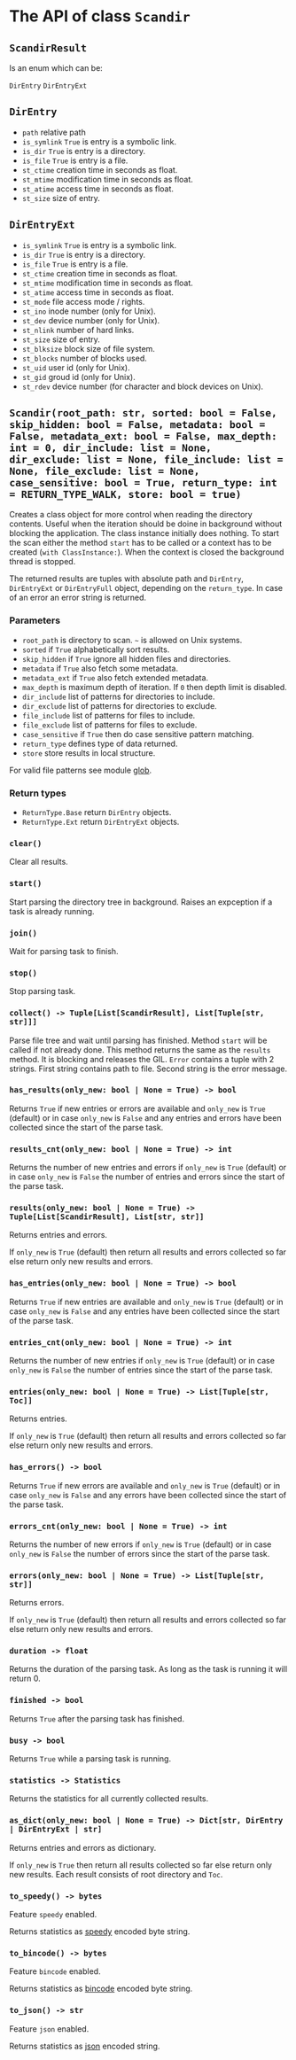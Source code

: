 # The API of class ``Scandir``

## ``ScandirResult``

Is an enum which can be:

``DirEntry``
``DirEntryExt``

## ``DirEntry``

- ``path`` relative path
- ``is_symlink`` ``True`` is entry is a symbolic link.
- ``is_dir`` ``True`` is entry is a directory.
- ``is_file`` ``True`` is entry is a file.
- ``st_ctime`` creation time in seconds as float.
- ``st_mtime`` modification time in seconds as float.
- ``st_atime`` access time in seconds as float.
- ``st_size`` size of entry.

## ``DirEntryExt``

- ``is_symlink`` ``True`` is entry is a symbolic link.
- ``is_dir`` ``True`` is entry is a directory.
- ``is_file`` ``True`` is entry is a file.
- ``st_ctime`` creation time in seconds as float.
- ``st_mtime`` modification time in seconds as float.
- ``st_atime`` access time in seconds as float.
- ``st_mode`` file access mode / rights.
- ``st_ino`` inode number (only for Unix).
- ``st_dev`` device number (only for Unix).
- ``st_nlink`` number of hard links.
- ``st_size`` size of entry.
- ``st_blksize`` block size of file system.
- ``st_blocks`` number of blocks used.
- ``st_uid`` user id (only for Unix).
- ``st_gid`` groud id (only for Unix).
- ``st_rdev`` device number (for character and block devices on Unix).

## ``Scandir(root_path: str, sorted: bool = False, skip_hidden: bool = False, metadata: bool = False, metadata_ext: bool = False, max_depth: int = 0, dir_include: list = None, dir_exclude: list = None, file_include: list = None, file_exclude: list = None, case_sensitive: bool = True, return_type: int = RETURN_TYPE_WALK, store: bool = true)``

Creates a class object for more control when reading the directory contents. Useful when the iteration should be doine in background without blocking the application. The class instance initially does nothing. To start the scan either the method ``start`` has to be called or a context has to be created (``with ClassInstance:``). When the context is closed the background thread is stopped.

The returned results are tuples with absolute path and `DirEntry`, `DirEntryExt` or `DirEntryFull` object, depending on the `return_type`. In case of an error an error string is returned.

### Parameters

- ``root_path`` is directory to scan. ``~`` is allowed on Unix systems.
- ``sorted`` if ``True`` alphabetically sort results.
- ``skip_hidden`` if ``True`` ignore all hidden files and directories.
- ``metadata`` if ``True`` also fetch some metadata.
- ``metadata_ext`` if ``True`` also fetch extended metadata.
- ``max_depth`` is maximum depth of iteration. If ``0`` then depth limit is disabled.
- ``dir_include`` list of patterns for directories to include.
- ``dir_exclude`` list of patterns for directories to exclude.
- ``file_include`` list of patterns for files to include.
- ``file_exclude`` list of patterns for files to exclude.
- ``case_sensitive`` if `True` then do case sensitive pattern matching.
- ``return_type`` defines type of data returned.
- ``store`` store results in local structure.

For valid file patterns see module [glob](https://docs.rs/glob/0.3.0/glob/struct.Pattern.html).

### Return types

- ``ReturnType.Base`` return ``DirEntry`` objects.
- ``ReturnType.Ext`` return ``DirEntryExt`` objects.

### ``clear()``

Clear all results.

### ``start()``

Start parsing the directory tree in background. Raises an expception if a task is already running.

### ``join()``

Wait for parsing task to finish.

### ``stop()``

Stop parsing task.

### ``collect() -> Tuple[List[ScandirResult], List[Tuple[str, str]]]``

Parse file tree and wait until parsing has finished. Method ``start`` will be called if not already done. This method returns the same as the ``results`` method. It is blocking and releases the GIL.
``Error`` contains a tuple with 2 strings. First string contains path to file. Second string is the error message.

### ``has_results(only_new: bool | None = True) -> bool``

Returns ``True`` if new entries or errors are available and ``only_new`` is ``True`` (default) or in case ``only_new`` is ``False`` and any entries and errors have been collected since the start of the parse task.

### ``results_cnt(only_new: bool | None = True) -> int``

Returns the number of new entries and errors if ``only_new`` is ``True`` (default) or in case ``only_new`` is ``False`` the number of entries and errors since the start of the parse task.

### ``results(only_new: bool | None = True) -> Tuple[List[ScandirResult], List[str, str]]``

Returns entries and errors.

If ``only_new`` is ``True`` (default) then return all results and errors collected so far else return only new results and errors.

### ``has_entries(only_new: bool | None = True) -> bool``

Returns ``True`` if new entries are available and ``only_new`` is ``True`` (default) or in case ``only_new`` is ``False`` and any entries have been collected since the start of the parse task.

### ``entries_cnt(only_new: bool | None = True) -> int``

Returns the number of new entries if ``only_new`` is ``True`` (default) or in case ``only_new`` is ``False`` the number of entries since the start of the parse task.

### ``entries(only_new: bool | None = True) -> List[Tuple[str, Toc]]``

Returns entries.

If ``only_new`` is ``True`` (default) then return all results and errors collected so far else return only new results and errors.

### ``has_errors() -> bool``

Returns ``True`` if new errors are available and ``only_new`` is ``True`` (default) or in case ``only_new`` is ``False`` and any errors have been collected since the start of the parse task.

### ``errors_cnt(only_new: bool | None = True) -> int``

Returns the number of new errors if ``only_new`` is ``True`` (default) or in case ``only_new`` is ``False`` the number of errors since the start of the parse task.

### ``errors(only_new: bool | None = True) -> List[Tuple[str, str]]``

Returns errors.

If ``only_new`` is ``True`` (default) then return all results and errors collected so far else return only new results and errors.

### ``duration -> float``

Returns the duration of the parsing task. As long as the task is running it will return 0.

### ``finished -> bool``

Returns ``True`` after the parsing task has finished.

### ``busy -> bool``

Returns ``True`` while a parsing task is running.

### ``statistics -> Statistics``

Returns the statistics for all currently collected results.

### ``as_dict(only_new: bool | None = True) -> Dict[str, DirEntry | DirEntryExt | str]``

Returns entries and errors as dictionary.

If ``only_new`` is ``True`` then return all results collected so far else return only new results. Each result consists of root directory and ``Toc``.

### ``to_speedy() -> bytes``

Feature `speedy` enabled.

Returns statistics as [speedy](https://docs.rs/speedy/latest/speedy) encoded byte string.

### ``to_bincode() -> bytes``

Feature `bincode` enabled.

Returns statistics as [bincode](https://docs.rs/bincode/latest/bincode) encoded byte string.

### ``to_json() -> str``

Feature `json` enabled.

Returns statistics as [json](https://docs.rs/serde_json/latest/serde_json) encoded string.
